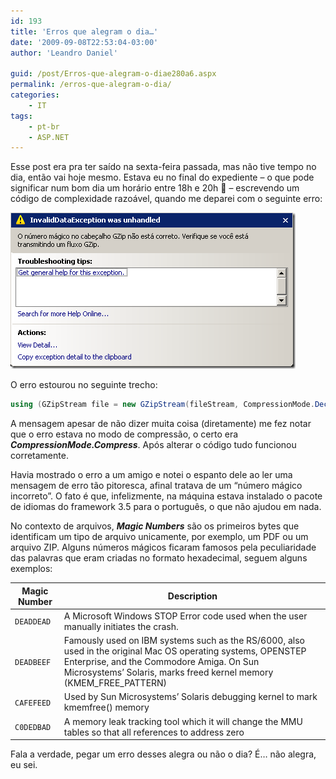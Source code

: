```yaml
---
id: 193
title: 'Erros que alegram o dia…'
date: '2009-09-08T22:53:04-03:00'
author: 'Leandro Daniel'

guid: /post/Erros-que-alegram-o-diae280a6.aspx
permalink: /erros-que-alegram-o-dia/
categories:
    - IT
tags:
    - pt-br
    - ASP.NET
---
```


Esse post era pra ter saído na sexta-feira passada, mas não tive tempo no dia, então vai hoje mesmo. Estava eu no final do expediente – o que pode significar num bom dia um horário entre 18h e 20h 🙂 – escrevendo um código de complexidade razoável, quando me deparei com o seguinte erro:

[![ErroGZip](/assets/pics/WindowsLiveWriter/Errosquealegramodia/4E9B43E7/ErroGZip_thumb.png "ErroGZip")](/assets/pics/WindowsLiveWriter/Errosquealegramodia/6F228399/ErroGZip.png)

O erro estourou no seguinte trecho:

```csharp
using (GZipStream file = new GZipStream(fileStream, CompressionMode.Decompress, false))
```

A mensagem apesar de não dizer muita coisa (diretamente) me fez notar que o erro estava no modo de compressão, o certo era ***CompressionMode.Compress***. Após alterar o código tudo funcionou corretamente.

Havia mostrado o erro a um amigo e notei o espanto dele ao ler uma mensagem de erro tão pitoresca, afinal tratava de um “número mágico incorreto”. O fato é que, infelizmente, na máquina estava instalado o pacote de idiomas do framework 3.5 para o português, o que não ajudou em nada.

No contexto de arquivos, ***Magic Numbers*** são os primeiros bytes que identificam um tipo de arquivo unicamente, por exemplo, um PDF ou um arquivo ZIP. Alguns números mágicos ficaram famosos pela peculiaridade das palavras que eram criadas no formato hexadecimal, seguem alguns exemplos:

| **Magic Number** | **Description** |
|---|---|
| `DEADDEAD` | A Microsoft Windows STOP Error code used when the user manually initiates the crash. |
| `DEADBEEF` | Famously used on IBM systems such as the RS/6000, also used in the original Mac OS operating systems, OPENSTEP Enterprise, and the Commodore Amiga. On Sun Microsystems’ Solaris, marks freed kernel memory (KMEM\_FREE\_PATTERN) |
| `CAFEFEED` | Used by Sun Microsystems’ Solaris debugging kernel to mark kmemfree() memory |
| `C0DEDBAD` | A memory leak tracking tool which it will change the MMU tables so that all references to address zero |

Fala a verdade, pegar um erro desses alegra ou não o dia? É… não alegra, eu sei.
